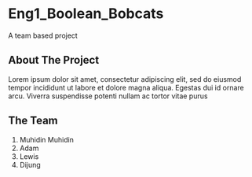 # Eng1_Boolean_Bobcats
A team based project

## About The Project
Lorem ipsum dolor sit amet, consectetur adipiscing elit, sed do eiusmod tempor incididunt ut labore et dolore magna aliqua. Egestas dui id ornare arcu. Viverra suspendisse potenti nullam ac tortor vitae purus

## The Team
1. Muhidin Muhidin
2. Adam
3. Lewis
4. Dijung
